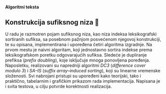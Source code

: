 #### Algoritmi teksta

## Konstrukcija sufiksnog niza :hammer:
U radu je razmotren pojam sufiksnog niza, kao niza indeksa leksikografski sortiranih sufiksa, sa posebnom pažnjom posvećenom njegovoj konstrukciji, te su opisana, implementirana i upoređena četiri algoritma izgradnje. Na prvom mestu je naivni algoritam, koji jednostavno sortira indekse prema leksikografskom poretku odgovarajućih sufiksa. Sledeće je dupliranje prefiksa (*prefix doubling*), koje isključuje mnoga ponovljena poređenja. Naposletku, realizovani su napredniji algoritmi *DC3* (*difference cover modulo 3*) i *SA–IS* (*suffix array–induced sorting*), koji su linearne vremenske složenosti. Svi nabrojani pristupi su upoređeni kako teorijski, tako i praktično, tabelarnim i grafičkim prikazom rada implementacija. Napisana je i svita testova, u cilju potvrde korektnosti realizacija.
